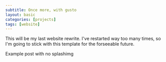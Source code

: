 ```yaml
---
subtitle: Once more, with gusto
layout: basic
categories: [projects]
tags: [website]
---
```


This will be my last website rewrite. I've restarted way too many times, so I'm going to stick with this template for the forseeable future.

Example post with no splashimg

